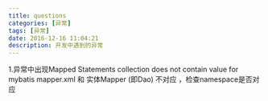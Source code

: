 ```yaml
---
title: questions
categories: [异常]
tags: [异常]
date: 2016-12-16 11:04:21
description: 开发中遇到的异常
---
```


1.异常中出现Mapped Statements collection does not contain value for
mybatis mapper.xml 和 实体Mapper (即Dao) 不对应 ，检查namespace是否对应
